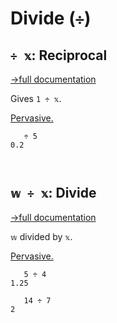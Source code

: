 # Divide (`÷`)

## `÷ 𝕩`: Reciprocal
[→full documentation](https://mlochbaum.github.io/BQN/doc/arithmetic.html#basic-arithmetic)

Gives `1 ÷ 𝕩`.

[Pervasive.](https://mlochbaum.github.io/BQN/doc/arithmetic.html#pervasion)

```bqn
   ÷ 5
0.2



```
## `𝕨 ÷ 𝕩`: Divide
[→full documentation](https://mlochbaum.github.io/BQN/doc/arithmetic.html#basic-arithmetic)

`𝕨` divided by `𝕩`.

[Pervasive.](https://mlochbaum.github.io/BQN/doc/arithmetic.html#pervasion)

```bqn
   5 ÷ 4
1.25

   14 ÷ 7
2
```
